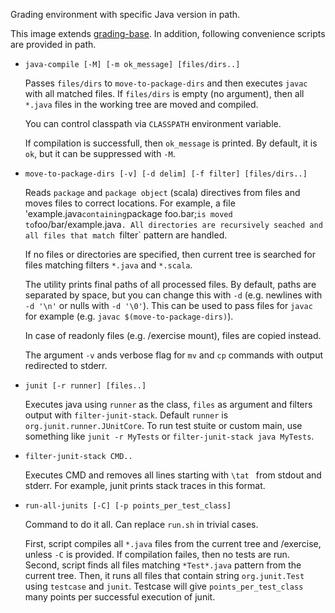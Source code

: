 Grading environment with specific Java version in path.

This image extends [grading-base](https://github.com/apluslms/grading-base).
In addition, following convenience scripts are provided in path.

* `java-compile [-M] [-m ok_message] [files/dirs..]`

    Passes `files/dirs` to `move-to-package-dirs` and then executes `javac` with all matched files.
    If `files/dirs` is empty (no argument), then all `*.java` files in the working tree are moved and compiled.

    You can control classpath via `CLASSPATH` environment variable.

    If compilation is successfull, then `ok_message` is printed.
    By default, it is `ok`, but it can be suppressed with `-M`.

* `move-to-package-dirs [-v] [-d delim] [-f filter] [files/dirs..]`

    Reads `package` and `package object` (scala) directives from files and moves files to correct locations.
    For example, a file 'example.java` containing `package foo.bar;` is moved to `foo/bar/example.java`.
    All directories are recursively seached and all files that match `filter` pattern are handled.

    If no files or directories are specified, then current tree is searched for files matching filters `*.java` and `*.scala`.

    The utility prints final paths of all processed files.
    By default, paths are separated by space, but you can change this with `-d` (e.g. newlines with `-d '\n'` or nulls with `-d '\0'`).
    This can be used to pass files for `javac` for example (e.g. `javac $(move-to-package-dirs)`).

    In case of readonly files (e.g. /exercise mount), files are copied instead.

    The argument `-v` ands verbose flag for `mv` and `cp` commands with output redirected to stderr.

* `junit [-r runner] [files..]`

    Executes java using `runner` as the class, `files` as argument and filters output with `filter-junit-stack`.
    Default `runner` is `org.junit.runner.JUnitCore`.
    To run test stuite or custom main, use something like `junit -r MyTests` or `filter-junit-stack java MyTests`.

* `filter-junit-stack CMD..`

    Executes CMD and removes all lines starting with `\tat ` from stdout and stderr.
    For example, junit prints stack traces in this format.

* `run-all-junits [-C] [-p points_per_test_class]`

    Command to do it all.
    Can replace `run.sh` in trivial cases.

    First, script compiles all `*.java` files from the current tree and /exercise, unless `-C` is provided.
    If compilation failes, then no tests are run.
    Second, script finds all files matching `*Test*.java` pattern from the current tree.
    Then, it runs all files that contain string `org.junit.Test` using `testcase` and `junit`.
    Testcase will give `points_per_test_class` many points per successful execution of junit.
